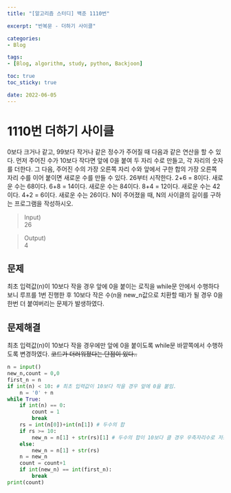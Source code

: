 ```yaml
--- 
title: "[알고리즘 스터디] 백준 1110번" 

excerpt: "반복문 - 더하기 사이클" 

categories: 
- Blog

tags: 
- [Blog, algorithm, study, python, Backjoon]

toc: true
toc_sticky: true

date: 2022-06-05
--- 
```


# 1110번 더하기 사이클
0보다 크거나 같고, 99보다 작거나 같은 정수가 주어질 때 다음과 같은 연산을 할 수 있다. 먼저 주어진 수가 10보다 작다면 앞에 0을 붙여 두 자리 수로 만들고, 각 자리의 숫자를 더한다. 그 다음, 주어진 수의 가장 오른쪽 자리 수와 앞에서 구한 합의 가장 오른쪽 자리 수를 이어 붙이면 새로운 수를 만들 수 있다.
26부터 시작한다. 2+6 = 8이다. 새로운 수는 68이다. 6+8 = 14이다. 새로운 수는 84이다. 8+4 = 12이다. 새로운 수는 42이다. 4+2 = 6이다. 새로운 수는 26이다.
N이 주어졌을 때, N의 사이클의 길이를 구하는 프로그램을 작성하시오.

> Input) <br>
26

> Output) <br>
4

## 문제
최초 입력값(n)이 10보다 작을 경우 앞에 0을 붙이는 로직을 while문 안에서 수행하다 보니 루프를 1번 진행한 후 10보다 작은 수(n을 new_n값으로 치환할 때)가 될 경우 0을 한번 더 붙여버리는 문제가 발생하였다.
## 문제해결
최초 입력값(n)이 10보다 작을 경우에만 앞에 0을 붙이도록 while문 바깥쪽에서 수행하도록 변경하였다.
~~코드가 더러워졌다는 단점이 있다..~~

```python
n = input()
new_n,count = 0,0
first_n = n
if int(n) < 10: # 최초 입력값이 10보다 작을 경우 앞에 0을 붙임.
    n = '0' + n
while True:
    if int(n) == 0:
        count = 1
        break
    rs = int(n[0])+int(n[1]) # 두수의 합
    if rs >= 10:
        new_n = n[1] + str(rs)[1] # 두수의 합이 10보다 클 경우 우측자리수로 저장.
    else:
        new_n = n[1] + str(rs) 
    n = new_n
    count = count+1
    if int(new_n) == int(first_n):
        break
print(count)
```